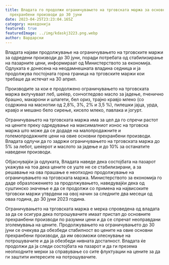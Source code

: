 ```yaml
---
title: Владата го продолжи ограничувањето на трговската маржа за основните
  прехранбени производи до 30 јуни
date: 2023-04-25T23:23:04.165Z
category: македонија
featured: true
featuredImage: ../img/kdaskj3223.png.webp
author: Вардарски
---
```


Владата најави продолжување на ограничувањето на трговските маржи за одредени производи до 30 јуни, поради потребата од стабилизирање на пазарните цени, информираат од Министерството за економија. Одлуката е донесена на неодамнешната владина седница и ја продолжува постојната горна граница на трговските маржи кои требаше да истечат на 30 април.

Производите за кои е продолжено ограничувањето на трговската маржа вклучуваат леб, шеќер, сончогледово масло за јадење, пченично брашно, макарони и шпагети, бел ориз, трајно кравјо млеко (со содржина на маснотии од 2,8%, 3%, 2% и 3,5 %), пилешки јајца, урда, кравјо и мешано бело сирење, кисело млеко, павлака и јогурт.

Ограничувањето на трговската маржа има за цел да го спречи растот на цените преку одредување на максималниот износ на трговска маржа што може да се додаде на малопродажните и големопродажните цени на овие основни прехранбени производи. Владата одлучи да го задржи ограничувањето на трговската маржа до 5% за лебот, шеќерот и маслото за јадење и до 10% за останатите наведени производи.

Објаснувајќи ја одлуката, Владата наведе дека состојбата на пазарот укажува на тоа дека цените се уште не се стабилизирани, а за решавање на ова прашање е неопходно продолжување на ограничувањето на трговската маржа. Министерството за економија го даде образложението за продолжувањето, наведувајќи дека од суштинско значење е да се продолжи со примена на највисоките трговски маржи утврдени на овој начин за следните два месеци од оваа година, до 30 јуни 2023 година.

Ограничувањето на трговската маржа е мерка спроведена од владата за да се осигура дека потрошувачите имаат пристап до основните прехранбени производи по разумни цени и да се спречат неоправдани зголемувања на цените. Продолжувањето на ограничувањето до 30 јуни се очекува да обезбеди стабилност во цените на овие основни прехранбени производи, да им овозможи олеснување на потрошувачите и да ја обезбеди нивната достапност. Владата ќе продолжи да ја следи состојбата на пазарот и да ги презема неопходните мерки за справување со сите флуктуации на цените за да ги заштити интересите на потрошувачите.

